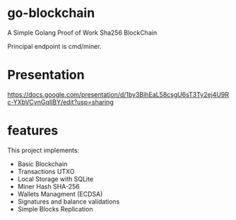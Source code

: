 # go-blockchain

A Simple Golang Proof of Work Sha256 BlockChain

Principal endpoint is cmd/miner.

# Presentation

https://docs.google.com/presentation/d/1by3BihEaL58csgU6sT3Ty2ej4U9Rc-YXbVCvnGqIlBY/edit?usp=sharing

# features

This project implements:
- Basic Blockchain
- Transactions UTXO
- Local Storage with SQLite
- Miner Hash SHA-256
- Wallets Managment (ECDSA)
- Signatures and balance validations
- Simple Blocks Replication
